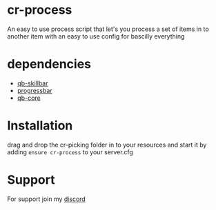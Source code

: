 # cr-process

An easy to use process script that let's you process a set of items in to another item with an easy to use config for bascilly everything

# dependencies

- [qb-skillbar](https://github.com/qbcore-framework/qb-skillbar)
- [progressbar](https://github.com/qbcore-framework/progressbar)
- [qb-core](https://github.com/qbcore-framework/qb-core)

# Installation

drag and drop the cr-picking folder in to your resources and start it by adding `ensure cr-process` to your server.cfg

# Support

For support join my [discord](https://discord.gg/feS9hMUPuf)
